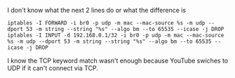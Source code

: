 I don't know what the next 2 lines do or what the difference is

    iptables -I FORWARD -i br0 -p udp -m mac --mac-source %s -m udp --dport 53 -m string --string "%s" --algo bm --to 65535 --icase -j DROP
    iptables -I INPUT -d 192.168.0.1/32 -i br0 -p udp -m mac --mac-source %s -m udp --dport 53 -m string --string "%s" --algo bm --to 65535 --icase -j DROP

I know the TCP keyword match wasn't enough because YouTube swiches to UDP if it can't connect via TCP.

